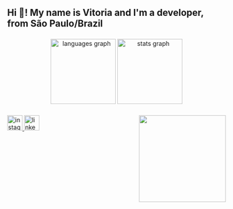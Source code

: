 <h2 align="left">Hi 👋! My name is Vitoria and I'm a developer, from São Paulo/Brazil</h2>

###

<div align="center">
  <img src="https://github-readme-stats.vercel.app/api/top-langs?username=vitoriavicentin&locale=en&hide_title=false&layout=compact&card_width=320&langs_count=5&theme=dracula&hide_border=false" height="150" alt="languages graph"  />
  <img src="https://github-readme-stats.vercel.app/api?username=vitoriavicentin&hide_title=false&hide_rank=false&show_icons=false&include_all_commits=true&count_private=true&disable_animations=false&theme=dracula&locale=en&hide_border=false" height="150" alt="stats graph"  />
</div>

###

<img align="right" height="200" src="https://media.giphy.com/media/2IudUHdI075HL02Pkk/giphy.gif"  />

###

<div align="left">
  <a href="https://www.instagram.com/royale_vitoria/" target="_blank">
    <img src="https://img.shields.io/static/v1?message=Instagram&logo=instagram&label=&color=E4405F&logoColor=white&labelColor=&style=for-the-badge" height="35" alt="instagram logo"  />
  </a>
  <a href="https://www.linkedin.com/in/vitoriavicentin/" target="_blank">
    <img src="https://img.shields.io/static/v1?message=LinkedIn&logo=linkedin&label=&color=0077B5&logoColor=white&labelColor=&style=for-the-badge" height="35" alt="linkedin logo"  />
  </a>
</div>

<br>
<br>
<br>
<br> 

###
